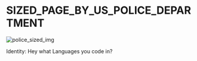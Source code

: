 # SIZED_PAGE_BY_US_POLICE_DEPARTMENT

![police_sized_img](https://i.imgur.com/UM8GF2L.jpg)

Identity: Hey what Languages you code in?
